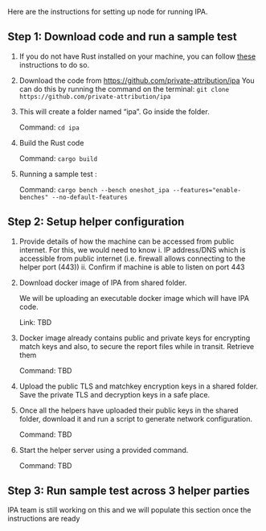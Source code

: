 Here are the instructions for setting up node for running IPA. 

## Step 1: Download code and run a sample test
1. If you do not have Rust installed on your machine, you can follow [these](https://doc.rust-lang.org/book/ch01-01-installation.html#installation) instructions to do so.
2. Download the code from https://github.com/private-attribution/ipa
   You can do this by running the command on the terminal: 
   `git clone https://github.com/private-attribution/ipa`
3. This will create a folder named “ipa”. Go inside the folder.
   
   Command: `cd ipa`
4. Build the Rust code 
   
   Command: `cargo build`
5. Running a sample test : 
   
   Command: `cargo bench --bench oneshot_ipa --features="enable-benches" --no-default-features`
   
## Step 2: Setup helper configuration
1. Provide details of how the machine can be accessed from public internet. For this, we would need to know
   i.  IP address/DNS which is accessible from public internet (i.e. firewall allows connecting to the helper port (443))
   ii. Confirm if machine is able to listen on port 443 

2. Download docker image of IPA from shared folder. 
    
   We will be uploading an executable docker image which will have IPA code.
   
   Link: TBD

3. Docker image already contains public and private keys for encrypting match keys and also, to secure the report files while in transit. Retrieve them
   
   Command: TBD

4. Upload the public TLS and matchkey encryption keys in a shared folder. Save the private TLS and decryption keys in a safe place.

5. Once all the helpers have uploaded their public keys in the shared folder, download it and run a script to generate network configuration.
   
   Command: TBD

6. Start the helper server using a provided command.
   
   Command: TBD

## Step 3: Run sample test across 3 helper parties
   IPA team is still working on this and we will populate this section once the instructions are ready
